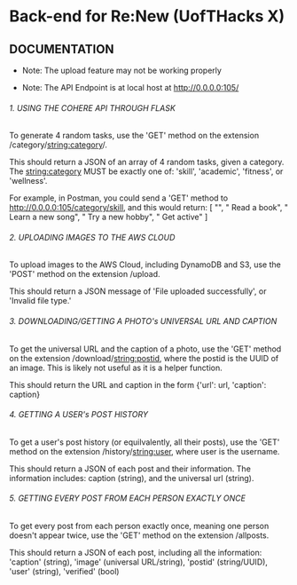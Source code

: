 # Back-end for Re:New (UofTHacks X)

## DOCUMENTATION

* Note: The upload feature may not be working properly

* Note: The API Endpoint is at local host at http://0.0.0.0:105/



###### 1. USING THE COHERE API THROUGH FLASK

To generate 4 random tasks, use the 'GET' method on the extension /category/<string:category>/. 

This should return a JSON of an array of 4 random tasks, given a category. The <string:category> MUST be exactly one of: 'skill', 'academic', 'fitness', or 'wellness'.

For example, in Postman, you could send a 'GET' method to http://0.0.0.0:105/category/skill, and this would return: 
[
    "",
    " Read a book",
    " Learn a new song",
    " Try a new hobby",
    " Get active"
]



###### 2. UPLOADING IMAGES TO THE AWS CLOUD

To upload images to the AWS Cloud, including DynamoDB and S3, use the 'POST' method on the extension /upload.

This should return a JSON message of 'File uploaded successfully', or 'Invalid file type.'



###### 3. DOWNLOADING/GETTING A PHOTO's UNIVERSAL URL AND CAPTION

To get the universal URL and the caption of a photo, use the 'GET' method on the extension /download/<string:postid>, where the postid is the UUID of an image. This is likely not useful as it is a helper function.

This should return the URL and caption in the form {'url': url, 'caption': caption}



###### 4. GETTING A USER's POST HISTORY

To get a user's post history (or equilvalently, all their posts), use the 'GET' method on the extension /history/<string:user>, where user is the username. 

This should return a JSON of each post and their information. The information includes: caption (string), and the universal url (string).  



###### 5. GETTING EVERY POST FROM EACH PERSON EXACTLY ONCE

To get every post from each person exactly once, meaning one person doesn't appear twice, use the 'GET' method on the extension /allposts.

This should return a JSON of each post, including all the information: 'caption' (string), 'image' (universal URL/string), 'postid' (string/UUID), 'user' (string), 'verified' (bool)
